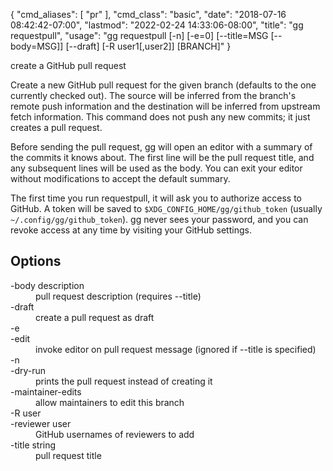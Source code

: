{
    "cmd_aliases": [
        "pr"
    ],
    "cmd_class": "basic",
    "date": "2018-07-16 08:42:42-07:00",
    "lastmod": "2022-02-24 14:33:06-08:00",
    "title": "gg requestpull",
    "usage": "gg requestpull [-n] [-e=0] [--title=MSG [--body=MSG]] [--draft] [-R user1[,user2]] [BRANCH]"
}

create a GitHub pull request

<!--more-->

Create a new GitHub pull request for the given branch (defaults to the
one currently checked out). The source will be inferred from the
branch's remote push information and the destination will be inferred
from upstream fetch information. This command does not push any new
commits; it just creates a pull request.

Before sending the pull request, gg will open an editor with a summary
of the commits it knows about. The first line will be the pull request
title, and any subsequent lines will be used as the body. You can exit
your editor without modifications to accept the default summary.

The first time you run requestpull, it will ask you to authorize access to
GitHub. A token will be saved to `$XDG_CONFIG_HOME/gg/github_token`
(usually `~/.config/gg/github_token`). gg never sees your password,
and you can revoke access at any time by visiting your GitHub settings.

## Options

<dl class="flag_list">
	<dt>-body description</dt>
	<dd>pull request description (requires --title)</dd>
	<dt>-draft</dt>
	<dd>create a pull request as draft</dd>
	<dt>-e</dt>
	<dt>-edit</dt>
	<dd>invoke editor on pull request message (ignored if --title is specified)</dd>
	<dt>-n</dt>
	<dt>-dry-run</dt>
	<dd>prints the pull request instead of creating it</dd>
	<dt>-maintainer-edits</dt>
	<dd>allow maintainers to edit this branch</dd>
	<dt>-R user</dt>
	<dt>-reviewer user</dt>
	<dd>GitHub usernames of reviewers to add</dd>
	<dt>-title string</dt>
	<dd>pull request title</dd>
</dl>
